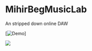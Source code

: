 # MihirBegMusicLab
An stripped down online DAW


[![Demo](https://www.youtube.com/watch?v=YrmGfqBbIVQ)]



[![](http://img.youtube.com/vi/xGZSWvFess8/0.jpg)](https://youtu.be/YrmGfqBbIVQ "MusicLabWebDaw Demo")
